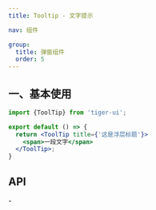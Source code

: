 ```yaml
---
title: Tooltip - 文字提示

nav: 组件

group:
  title: 弹窗组件
  order: 5
---
```


## 一、基本使用
```jsx
import {ToolTip} from 'tiger-ui';

export default () => {
  return <ToolTip title={'这是浮层标题'}>
    <span>一段文字</span>
  </ToolTip>;
}
```

## API
\-
